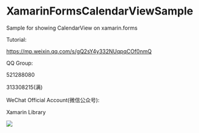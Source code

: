 # XamarinFormsCalendarViewSample
Sample for showing CalendarView on xamarin.forms

Tutorial:

https://mp.weixin.qq.com/s/gQ2sY4y332NUqpqCOf0nmQ

QQ Group:

521288080

313308215(满)

WeChat Official Account(微信公众号):

Xamarin Library

<img src="https://github.com/jingliancui/XamarinFormsCalendarViewSample/blob/main/Images/wechatqrcode.jpg?raw=true"/>
